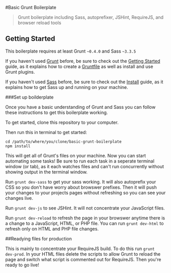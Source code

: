 #Basic Grunt Boilerplate

> Grunt boilerplate including Sass, autoprefixer, JSHint, RequireJS, and browser reload tools


## Getting Started
This boilerplate requires at least Grunt `~0.4.0` and Sass `~3.3.5`

If you haven't used [Grunt](http://gruntjs.com/) before, be sure to check out the [Getting Started](http://gruntjs.com/getting-started) guide, as it explains how to create a [Gruntfile](http://gruntjs.com/sample-gruntfile) as well as install and use Grunt plugins. 

If you haven't used [Sass](http://sass-lang.com/) before, be sure to check out the [Install](http://sass-lang.com/install) guide, as it explains how to get Sass up and running on your machine. 


###Set up boilderplate

Once you have a basic understanding of Grunt and Sass you can follow these instructions to get this boilerplate working.

To get started, clone this repository to your computer.

Then run this in terminal to get started:

	cd /path/to/where/you/clone/basic-grunt-boilerplate
	npm install

This will get all of Grunt's files on your machine. Now you can start automating some tasks! Be sure to run each task in a seperate terminal window (or tab), as it each watches files and can't run concurrently without showing output in the terminal window.

Run `grunt dev-sass` to get your sass working. It will also autoprefix your CSS so you don't have worry about browswer prefixes. Then it will push your changes to your projects pages without refreshing so you can see your changes live.

Run `grunt dev-js` to see JSHint. It will not concentrate your JavaScript files.

Run `grunt dev-reload` to refresh the page in your browswer anytime there is a change to a JavaScript, HTML, or PHP file. You can run `grunt dev-html` to refresh only on HTML and PHP file changes.


##Readying files for production

This is mainly to concentrate your RequireJS build. To do this run `grunt dev-prod`. In your HTML files delete the scripts to allow Grunt to reload the page and switch what script is commented out for RequireJS. Then you're ready to go live!